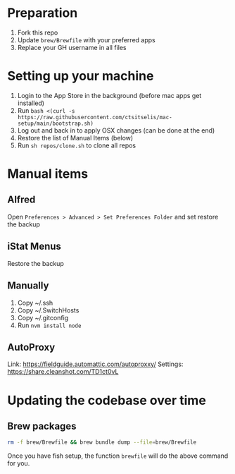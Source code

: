 # Preparation
1. Fork this repo
2. Update `brew/Brewfile` with your preferred apps
3. Replace your GH username in all files

# Setting up your machine

1. Login to the App Store in the background (before mac apps get installed)
2. Run `bash <(curl -s https://raw.githubusercontent.com/ctsitselis/mac-setup/main/bootstrap.sh)`
3. Log out and back in to apply OSX changes (can be done at the end)
4. Restore the list of Manual Items (below)
5. Run `sh repos/clone.sh` to clone all repos

# Manual items

## Alfred
Open `Preferences > Advanced > Set Preferences Folder` and set restore the backup

## iStat Menus
Restore the backup

## Manually
1. Copy ~/.ssh
2. Copy ~/.SwitchHosts
3. Copy ~/.gitconfig
4. Run `nvm install node`

## AutoProxy 
Link: https://fieldguide.automattic.com/autoproxxy/
Settings: https://share.cleanshot.com/TD1ct0vL

# Updating the codebase over time

## Brew packages
```bash
rm -f brew/Brewfile && brew bundle dump --file=brew/Brewfile
```

Once you have fish setup, the function `brewfile` will do the above command for you.